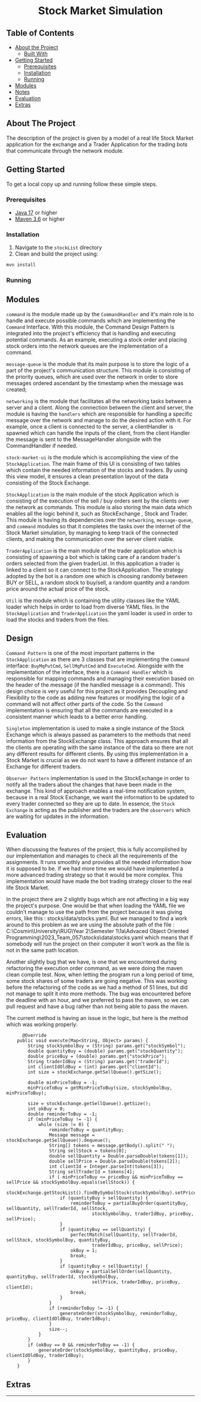 <br />
<p align="center">
  <h1 align="center">Stock Market Simulation</h1>

  <p align="center">
    <A simultaion of a Stock Market>
  </p>
</p>

## Table of Contents

* [About the Project](#about-the-project)
  * [Built With](#built-with)
* [Getting Started](#getting-started)
  * [Prerequisites](#prerequisites)
  * [Installation](#installation)
  * [Running](#running)
* [Modules](#modules)
* [Notes](#notes)
* [Evaluation](#evaluation)
* [Extras](#extras)

## About The Project

The description of the project is given by a model of a real life Stock Market application for the exchange and a Trader Application for the trading bots that communicate through the network module. 

## Getting Started

To get a local copy up and running follow these simple steps.

### Prerequisites

* [Java 17](https://www.oracle.com/java/technologies/javase/jdk17-archive-downloads.html) or higher
* [Maven 3.6](https://maven.apache.org/download.cgi) or higher

### Installation

1. Navigate to the `stockList` directory
2. Clean and build the project using:
```sh
mvn install
```

### Running

<!--
First we run the `Main` from the `StockApplication` module where we load the stock list and trader list from the yaml files found in the data module.
Secondly, we run the `MainTradingClient` from the `TraderApplication` module which is creating a new thread for a random non-running bot client.
-->

## Modules

<!--
-->
`command` is the module made up by the `CommandHandler` and it's main role is to handle and execute possible commands which are implementing the `Command` Interface.
With this module, the Command Design Pattern is integrated into the project's efficiency that is handling and executing potential commands. As an example,
executing a stock order and placing stock orders into the network queues are the implementation of a command.

`message-queue` is the module that  its main purpose is to store the logic of a part of the project's communication structure.
This module is consisting of the priority queues, which are used over the network in order to store messages
ordered ascendant by the timestamp when the message was created;

`networking` is the module that facilitates all the networking tasks between a server and a client. Along the connection between the client and server,
the module is having the `handlers` which are responsible for handling a specific message over the network and manage to
do the desired action with it. For example, once a client is connected to the server, a clientHandler is spawned which can handle the
inputs of the client, from the client Handler the message is sent to the MessageHandler alongside with the CommandHandler if needed.

`stock-market-ui` is the module which is accomplishing the view of the `StockApplication`. The main frame of this UI is consisting of
two tables which contain the needed information of the stocks and traders. By using this view model, it ensures a clean presentation layout
of the data consisting of the Stock Exchange.

`StockApplication` is the main module of the stock Application which is consisting of the execution of the sell / buy orders sent by
the clients over the network as commands. This module is also storing the main data which enables all the logic behind it, such as StockExchange
, Stock and Trader. This module is having its dependencies over the `networking`, `message-queue`, and `command` modules so that it
completes the tasks over the internet of the Stock Market simulation, by managing to keep track of the connected clients, and making the communication
over the server client viable.

`TraderApplication` is the main module of the trader application which is consisting of spawning a bot which is taking care
of a random trader's orders selected from the given traderList. In this application a trader is linked to a client so it can
connect to the StockApplication. The strategy adopted by the bot is a random one which is choosing randomly between BUY or SELL,
a random stock to buy/sell, a random quantity and a random price around the actual price of the stock.

`Util` is the module which is containing the utility classes like the YAML loader which helps in order to load from
diverse YAML files. In the `StockApplication` and `TraderApplication` the yaml loader is used in order to load
the stocks and traders from the files.

## Design

<!--
-->
`Command Pattern` is one of the most important patterns in the `StockApplication` as there are 3 classes that are implementing the `Command` interface:
`BuyMqPutCmd`, `SellMqPutCmd` and `ExecuteCmd`. Alongside with the implementation of the interface, there is a `Command Handler` which is responsible
for mapping commands and managing their execution based on the header of the message (if the handled message is a command). This design choice is very useful
for this project as it provides Decoupling and Flexibility to the code as adding new features or modifying the logic of a command will not affect other parts
of the code. So the `Command` implementation is ensuring that all the commands are executed in a consistent manner which leads to a better
error handling.

`Singleton` implementation is used to make a single instance of the Stock Exchange which is always passed as parameters to the methods that need information
from the StockExchange class. This approach ensures that all the clients are operating with the same instance of the data so there are not any
different results for different clients. By using this implementation in a Stock Market is crucial as we do not want to have a different instance of an
Exchange for different traders.

`Observer Pattern` implementation is used in the StockExchange in order to notify all the traders about the changes that have been made in the
exchange. This kind of approach enables a real-time notification system, because in a real Stock Exchange, we want the information to be
updated to every trader connected so they are up to date. In essence, the `Stock Exchange` is acting as the publisher and the traders are the `observers` which
are waiting for updates in the information.

## Evaluation

<!--
Discuss the stability of your implementation. What works well? Are there any bugs? Is everything tested properly? Are there still features that have not been implemented? Also, if you had the time, what improvements would you make to your implementation? Are there things which you would have done completely differently? Try to aim for at least 250 words.

-->
When discussing the features of the project, this is fully accomplished by our implementation and manages to check all the requirements of the assignments.
It runs smoothly and provides all the needed information how it is supposed to be. If we had more time we would have implemented a more
advanced trading strategy so that it would be more complex. This implementation would have made the bot trading strategy closer to the real life
Stock Market.

In the project there are 2 slightly bugs which are not affecting in a big way the project's purpose. One would be that when loading the YAML file we couldn't manage to use the path from the project because it was giving errors, like this : stocks/data/stocks.yaml. But we managed to find a work
around to this problem as we are using the absolute path of the file : C:\Cosmin\University\RUG\Year 2\Semester 1\1a\Advaced Object Oriented Programming\2023_Team_057\stocks\data\stocks.yaml
which means that if somebody will run the project on their computer it won't work as the file is not in the same path location.

Another slightly bug that we have, is one that we encountered during refactoring the execution order command, as we were doing the maven clean compile test. Now,
when letting the program run a long period of time, some stock shares of some traders are going negative. This was working before the refactoring of the code
as we had a method of 51 lines, but did not manage to split it into more methods. The bug was encountered before the deadline with an hour, and we preferred to pass
the maven, so we can pull request and have a bug rather than not being able to pass the maven.

The current method is having an issue in the logic, but here is the method which was working properly:

```{Java}
      @Override
    public void execute(Map<String, Object> params) {
        String stockSymbolBuy = (String) params.get("stockSymbol");
        double quantityBuy = (double) params.get("stockQuantity");
        double priceBuy = (double) params.get("stockPrice");
        String traderIdBuy = (String) params.get("traderId");
        int clientIdOldBuy = (int) params.get("clientId");
        int size = stockExchange.getSellQueue().getSize();

        double minPriceToBuy = -1;
        minPriceToBuy = getMinPriceToBuy(size, stockSymbolBuy, minPriceToBuy);

        size = stockExchange.getSellQueue().getSize();
        int okBuy = 0;
        double reminderToBuy = -1;
        if (minPriceToBuy != -1) {
            while (size != 0) {
                reminderToBuy = quantityBuy;
                Message message = stockExchange.getSellQueue().dequeue();
                String[] tokens = message.getBody().split(" ");
                String sellStock = tokens[0];
                double sellQuantity = Double.parseDouble(tokens[1]);
                double sellPrice = Double.parseDouble(tokens[2]);
                int clientId = Integer.parseInt(tokens[3]);
                String sellTraderId = tokens[4];
                if ( minPriceToBuy <= priceBuy && minPriceToBuy == sellPrice && stockSymbolBuy.equals(sellStock)) {
                    stockExchange.getStockList().findBySymbolStock(stockSymbolBuy).setPrice(sellPrice);
                    if (quantityBuy > sellQuantity) {
                        reminderToBuy = partialBuyOrder(quantityBuy, sellQuantity, sellTraderId, sellStock,
                                stockSymbolBuy, traderIdBuy, priceBuy, sellPrice);
                    }
                    if (quantityBuy == sellQuantity) {
                        perfectMatch(sellQuantity, sellTraderId, sellStock, stockSymbolBuy, quantityBuy,
                                traderIdBuy, priceBuy, sellPrice);
                        okBuy = 1;
                        break;
                    }
                    if (quantityBuy < sellQuantity) {
                        okBuy = partialSellOrder(sellQuantity, quantityBuy, sellTraderId, stockSymbolBuy,
                                sellPrice, traderIdBuy, priceBuy, clientId);
                        break;
                    }
                }
                if (reminderToBuy != -1) {
                    generateOrder(stockSymbolBuy, reminderToBuy, priceBuy, clientIdOldBuy, traderIdBuy);
                }
                size--;
            }
        }
        if (okBuy == 0 && reminderToBuy == -1) {
            generateOrder(stockSymbolBuy, quantityBuy, priceBuy, clientIdOldBuy, traderIdBuy);
        }
    }
```

## Extras

<!--
If you implemented any extras, you can list/mention them here.
-->

___


<!-- Below you can find some sections that you would normally put in a README, but we decided to leave out (either because it is not very relevant, or because it is covered by one of the added sections) -->

<!-- ## Usage -->
<!-- Use this space to show useful examples of how a project can be used. Additional screenshots, code examples and demos work well in this space. You may also link to more resources. -->

<!-- ## Roadmap -->
<!-- Use this space to show your plans for future additions -->

<!-- ## Contributing -->
<!-- You can use this section to indicate how people can contribute to the project -->

<!-- ## License -->
<!-- You can add here whether the project is distributed under any license -->


<!-- ## Contact -->
<!-- If you want to provide some contact details, this is the place to do it -->

<!-- ## Acknowledgements  -->

